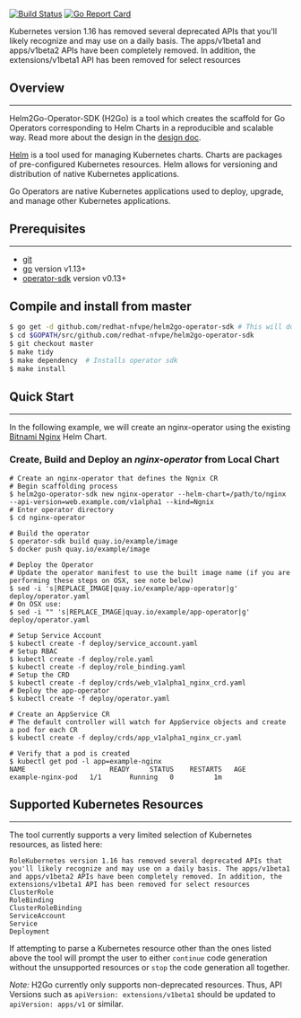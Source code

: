 [![Build Status](https://travis-ci.org/redhat-nfvpe/service-assurance-poc.svg?branch=master)](https://travis-ci.org/redhat-nfvpe/helm2go-operator-sdk) [![Go Report Card](https://goreportcard.com/badge/github.com/redhat-nfvpe/helm2go-operator-sdk)](https://goreportcard.com/report/github.com/redhat-nfvpe/helm2go-operator-sdk)

Kubernetes version 1.16 has removed several deprecated APIs that you'll likely recognize and may use on a daily basis. The apps/v1beta1 and apps/v1beta2 APIs have been completely removed. In addition, the extensions/v1beta1 API has been removed for select resources
## Overview
---
Helm2Go-Operator-SDK (H2Go) is a tool which creates the scaffold for  Go Operators corresponding to Helm Charts in a reproducible and scalable way. Read more about the design in the [design doc](docs/Design.md).

[Helm](https://github.com/helm/helm) is a tool used for managing Kubernetes charts. Charts are packages of pre-configured Kubernetes resources. Helm allows for versioning and distribution of native Kubernetes applications.

Go Operators are native Kubernetes applications used to deploy, upgrade, and manage other Kubernetes applications.

## Prerequisites
---
* [git](https://git-scm.com/downloads)
* [go](https://golang.org/dl/) version v1.13+
* [operator-sdk](https://github.com/operator-framework/operator-sdk) version v0.13+

## Compile and install from master

```sh
$ go get -d github.com/redhat-nfvpe/helm2go-operator-sdk # This will download the git repository and not install it
$ cd $GOPATH/src/github.com/redhat-nfvpe/helm2go-operator-sdk
$ git checkout master
$ make tidy
$ make dependency  # Installs operator sdk 
$ make install
```



## Quick Start
---
In the following example, we will create an nginx-operator using the existing [Bitnami Nginx](https://github.com/bitnami/charts/tree/master/bitnami/nginx) Helm Chart. 

### Create, Build and Deploy an *nginx-operator* from Local Chart
```
# Create an nginx-operator that defines the Ngnix CR
# Begin scaffolding process
$ helm2go-operator-sdk new nginx-operator --helm-chart=/path/to/nginx --api-version=web.example.com/v1alpha1 --kind=Ngnix
# Enter operator directory
$ cd nginx-operator

# Build the operator
$ operator-sdk build quay.io/example/image
$ docker push quay.io/example/image

# Deploy the Operator
# Update the operator manifest to use the built image name (if you are performing these steps on OSX, see note below)
$ sed -i 's|REPLACE_IMAGE|quay.io/example/app-operator|g' deploy/operator.yaml
# On OSX use:
$ sed -i "" 's|REPLACE_IMAGE|quay.io/example/app-operator|g' deploy/operator.yaml

# Setup Service Account
$ kubectl create -f deploy/service_account.yaml
# Setup RBAC
$ kubectl create -f deploy/role.yaml
$ kubectl create -f deploy/role_binding.yaml
# Setup the CRD
$ kubectl create -f deploy/crds/web_v1alpha1_nginx_crd.yaml
# Deploy the app-operator
$ kubectl create -f deploy/operator.yaml

# Create an AppService CR
# The default controller will watch for AppService objects and create a pod for each CR
$ kubectl create -f deploy/crds/app_v1alpha1_nginx_cr.yaml

# Verify that a pod is created
$ kubectl get pod -l app=example-nginx
NAME                     READY     STATUS    RESTARTS   AGE
example-nginx-pod   1/1       Running   0          1m
```

## Supported Kubernetes Resources
---
The tool currently supports a very limited selection of Kubernetes resources, as listed here:
```
RoleKubernetes version 1.16 has removed several deprecated APIs that you'll likely recognize and may use on a daily basis. The apps/v1beta1 and apps/v1beta2 APIs have been completely removed. In addition, the extensions/v1beta1 API has been removed for select resources
ClusterRole
RoleBinding
ClusterRoleBinding
ServiceAccount
Service
Deployment
```
If attempting to parse a Kubernetes resource other than the ones listed above the tool will prompt the user to either `continue` code generation without the unsupported resources or `stop` the code generation all together.

*Note:* H2Go currently only supports non-deprecated resources. Thus, API Versions such as `apiVersion: extensions/v1beta1` should be updated to `apiVersion: apps/v1` or similar.
